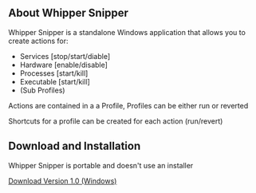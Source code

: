 ## About Whipper Snipper

Whipper Snipper is a standalone Windows application that allows you to create actions for:

- Services [stop/start/diable]
- Hardware [enable/disable]
- Processes [start/kill]
- Executable [start/kill]
- (Sub Profiles)

Actions are contained in a a Profile, Profiles can be either run or reverted

Shortcuts for a profile can be created for each action (run/revert)

## Download and Installation

Whipper Snipper is portable and doesn't use an installer

[Download Version 1.0 (Windows)](https://github.com/worker109/Whipper-Snipper/releases/download/1.0/WhipperSnipper.exe)
